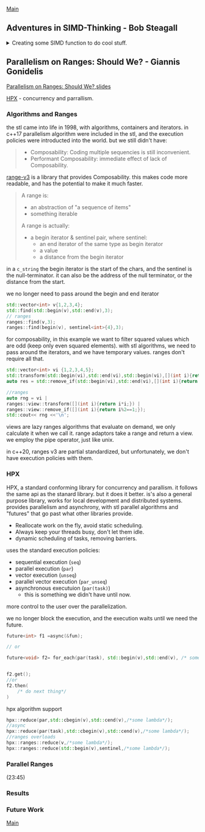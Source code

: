 <!--
// cSpell:ignore simd Steagall intrinsics cstdio immintrin loadu mmask storeu permutexvar permutex2var mmsetr maskz fmadd Giannis Gonidelis asynchrony KEWB unseq
 -->

[Main](README.md)

## Adventures in SIMD-Thinking - Bob Steagall

<details>
<summary>
Creating some SIMD function to do cool stuff.
</summary>

[Adventures in SIMD-Thinking](https://youtu.be/1FPobiebZLE)

> SIMD - Single instruction, multiple data

(getting high performance from running the same instruction on a register that contains more than one data point)

> Agenda
>
> - Create some usefull basis function using some SIMD (AVX-512) intrinsics.
> - Try some SIMD-style thinking to tackle a few interesting problems.
>   - Intra-register sorting.
>   - Fast linear median-of-seven filter.
>   - Fast small-kernel convolution.
> - No heavy code, but lots of pictures
>   - Thinking "vertically"

SSE/AVX registers

- SSE 2(~2000)/3(~2004)/4(~2008)
  - 8 registers, which is 128 bits/ 16 bytes / 4 floats(or int32_t)
- AVX 2 (~2013)
  - 16 regisers (256 bits)
  - allows permuting of 32-bit elements across the two 128 lanes
  - gather primitives
- AVX 512 (~2017)
  - 32 registers (512 bits)
  - allows permutting across all 128-bit lanes.
  - gather, scatter and compressed store primitives.
  - one /two/four sockets versions

getting started with some boiler plate code and functions

```cpp
#include <cstdio>
#include <cstdint>
#include <type_traits>
#ifdef __OPTIMIZE__
    #include <immintrin.h>
    #define KEWB_FORCE_INLINE inline __attribute__((__always_inline__))
#else
    #define __OPTIMIZE__
    #include <immintrin.h>
    #undef __OPTIMIZE__
    #define KEWB_FORCE_INLINE inline
#endif

namespace simd {
    using rf_512 = __m512; //float register type
    using ri_512 = __m512i; // int register type
    using msk_512 = uint32_t; //mask
    //..
}
```

### Basic Functions

registers can be treated as groups of values from the same type, and we do the same operation on all of them, masks allow us to choose which registers we change and which not.\
operations are done elementwise.\
we need to consider the order of lsb and msb.\
intrinsics can't be constexpr.

functions have different implementations for float and intgers, but are functionally the same.

- _load_value_ (float and integers) - to fill register with value
- _load_from_ - to fill register with a value from a pointer
- _masked_load_from_ - to load from memory with a mask and register value or a single value overload.
  - a mask means we either keep the value as it is or load from memory.
- _store_to_ - unaligned store in ptr destination
- _masked_store_to_ - store with mask
- _make_bit_mask_ - a template that creates bit masks from.
- _blend_ - combine two registers based on a mask (take from either register a or register b)
- _permute_ - reorder positions of the register based on the the values inside the intgers register
- _masked_permute_ - conditionally choose from a or a permuted version of b.
  - similar to blend with a, permute(b)
  - if mask is off, use a, if on, use the permuted value from b.
- _make_perm_map_ - a template that creates a permutation mask.
- _rotate_ - create a permutation mask and reorder
  - _rotate_down_
  - -rotate*up*
- _shift_down_, _shift_up_ - perform a blend of the rotated values with a register
- _shift_down_with_carry_,_shift_up_with_carry_ - blend two register, from a position, the rotation point partitions from which register ro take the value.
  - like taking a window from two registers, take parts of one register and some parts of another.
- _in_place_shift_down_with_carry_ - change the registers with the contents from the rotate.
- _add_,_sub_ - arithmetics (a+b,a-b)
- _fused_multiply_add_ - multiply two registers and then add a third register ((a\*b) + c)
  - usefull on convulsion algorithms, like a running total (sum product)
- _minimum_,_maximum_ - register with min/max values of the two register

```cpp
KEWB_FORCE_INLINE rf_512 load_value(float v)
{
    return _mm512_set1_ps(v);
}

KEWB_FORCE_INLINE ri_512 load_value(int32_t i)
{
    return _mm512_set1_epi32(i);
}

KEWB_FORCE_INLINE rf_512 load_from(float const * ptr_float)
{
    return _mm512_loadu_ps(ptr_float);
}

KEWB_FORCE_INLINE ri_512 load_from(float const * ptr_int)
{
    return _mm512_loadu_epi32i(ptr_int);
}

KEWB_FORCE_INLINE rf_512 masked_load_from(float const * ptr_float,rf_512 fill, msk_512 mask)
{
    return _mm512_mask_loadu_ps(fill,(__mmask16) mask,ptr_float);
}

KEWB_FORCE_INLINE rf_512 masked_load_from(float const * ptr_float,float fill, msk_512 mask)
{
    return _mm512_mask_loadu_ps(_mm512_set1_ps(fill),(__mmask16) mask,ptr_float);
}

KEWB_FORCE_INLINE void store_to(float * ptr_destination,rf_512 r)
{
    _mm512_storeu_ps(ptr_destination,r)
}

KEWB_FORCE_INLINE void store_to(float * ptr_destination,rf_512 r,msk_512 mask)
{
    _mm512_mask_storeu_ps(ptr_destination,(__mmask16)mask,r)
}

template <unsigned A = 0,....,unsigned P =0>
KEWB_FORCE_INLINE constexpr uint32_t make_bit_mask()
{
    //.. to much code for me to write, maybe I could use a folding expression here...
}

KEWB_FORCE_INLINE rf_512 blend(rf_512 a,rf_512 b,msk_512 mask)
{
    return _mm512_mask_blend_ps((__mmask16)mask,a,b);
}

KEWB_FORCE_INLINE rf_512 permute(rf_512 r,ri_512 perm)
{
    return _mm512_permutexvar_ps(perm,r);
}

KEWB_FORCE_INLINE rf_512 masked_permute(rf_512 a,rf_512 b,ri_512 perm,msk_512 mask)
{
    return _mm512_mask_permutexvar_ps(a,(__mmask16)mask,prem,b);
}

template <unsigned A,....,unsigned P>
KEWB_FORCE_INLINE constexpr ri_512 make_perm_mask()
{
    //static assert
    retrun _mmsetr_epi32(A,B,C,D,E,F,G,H,I,J,K,L,M,N,O,P)
}

template<int R>
KEWB_FORCE_INLINE rf_512 rotate(rf_512 r)
{
    if constexpr((R%16)==0)
    {
        return r;
    }
    else
    {
        constexpr int S = (R>0) ? (16 -(R & 16)) : -R;
        constexpr int A = (S+0) R % 16;
        constexpr int B = (S+1) R % 16;
        //...
        constexpr int O = (S+14) R % 16;
        constexpr int P = (S+15) R % 16;

        return _mm512_permutexvar_ps(_mmsetr_epi32(A,B,C,D,E,F,G,H,I,J,K,L,M,N,O,P),r);
    }
}

template<int R>
KEWB_FORCE_INLINE rf_512 rotate_down(rf_512 r)
{
    static_assert(R >= 0)
    return rotate<-R>(r);
}

template<int R>
KEWB_FORCE_INLINE rf_512 rotate_up(rf_512 r)
{
    static_assert(R >= 0)
    return rotate<R>(r);
}

template<int S>
KEWB_FORCE_INLINE rf_512 shift_down(rf_512 r)
{
    static_assert(S >= 0 && S<=16)
    return blend(rotate_down<S>(r),load_value(0.0f), shift_down_blend_mask<S>());
}

template<int S>
KEWB_FORCE_INLINE rf_512 shift_up(rf_512 r)
{
    static_assert(S >= 0 && S<=16)
    return blend(rotate_up<S>(r),load_value(0.0f), shift_up_blend_mask<S>());
}

template<int S>
KEWB_FORCE_INLINE rf_512 shift_down_with_carry(rf_512 a,ref_512 b)
{
    static_assert(S >= 0 && S<=16)
    return blend(rotate_down<S>(a),rotate_down<S>(b), shift_down_blend_mask<S>());
}

template<int S>
KEWB_FORCE_INLINE rf_512 shift_up_with_carry(rf_512 a,ref_512 b)
{
    static_assert(S >= 0 && S<=16)
    return blend(rotate_up<S>(a),rotate_up<S>(b), shift_up_blend_mask<S>());
}

template<int S>
KEWB_FORCE_INLINE void in_place_shift_down_with_carry(rf_512 &a,ref_512 &b)
{
    static_assert(S >= 0 && S<=16)
    constexpr msk_512 z_mask = (0xFFFFu >> (unsigned)S);
    constexpr msk_512 b_mask = ~z_mask & 0xFFFFu;
    ri_512 perm = make_shift_permutations<S,b_mask> ()
    a = _mm512_permutex2var_ps(a, perm,b);
    b = _mm512_maskz_permutex2var_ps((__mmask16)z_mask,b,perm,b)
}

KEWB_FORCE_INLINE rf_512 add(rf_512 a,ref_512 b)
{
    return _mm512_add_ps(a,b);
}

KEWB_FORCE_INLINE rf_512 sub(rf_512 a,ref_512 b)
{
    return _mm512_sub_ps(a,b);
}

KEWB_FORCE_INLINE rf_512 minimum(rf_512 a,ref_512 b)
{
    return _mm512_min_ps(a,b);
}
KEWB_FORCE_INLINE rf_512 maximum(rf_512 a,ref_512 b)
{
    return _mm512_max_ps(a,b);
}
```

now lets build some functions that use those building blocks

### Intra-register Sorting with Sorting networks.

- _compare_with_exchange_ - usefull for sorting, we can sort pairs of positions.

```cpp
KEWB_FORCE_INLINE rf_512 compare_with_exchange(rf_512 vals, ri_512 perm, msk_512 mask)
{
    rf_512 exch =permute(vals,perm); //create a permuted register.
    rf_512 v_min = minimum(vals,exch); // create register of minimums
    rf_512 v_max = maximum(vals,exch); // create register of maximums
    return blend(v_min,v_max,mask); // combine those register by mask.
}
```

> A sorting network (SN) is an abstract device build from:
>
> - A fixed number of "wires" which carry "values"
> - "comparators" which connect pairs of wires and swap the values on the wires if they are not in the desired order.

example:
![wikipedia](https://upload.wikimedia.org/wikipedia/commons/thumb/9/9b/SimpleSortingNetworkFullOperation.svg/650px-SimpleSortingNetworkFullOperation.svg.png)

1. start with unsorted data \[3,2,4,1]
2. first point tests and swaps between the first and third element, but since 3< 4, we don't swap \[3,2,4,1]
3. next, we compare_and exchange second and fourth elements, 2 > 1 so we swap \[3,1,4,2]
4. next, we can do two operations at the same time first and second, third and fourth. 3 > 1 (swap), 4>2 (swap) \[1,3,2,4]
5. and now we compare again, the second and third elements 3 >2 (swap) \[1,2,3,4]
6. our data is now sorted

there are Sorting networks listed for different sizes (number of wires), the less switching points, the better, the optimal networks were proven up to size 12.

we can use this sorting network to sort our registers efficiently.

(this really reminds me of algorithms to get number of bits with set bit masks)

```cpp
KEWB_FORCE_INLINE rf_512 sort_two_lanes_of_8(rf_512 vals)
{
    const ri_512 perm_0 = make_perm_mam<1,0,3,2,5,4,7,6,9,8,11,10,13,12,15,14>();
    constexpr mask_512 mask_0 = make_bit_mast<0,1,0,1,0,1,0,1,0,1,0,1,0,1,0,1>();

    const ri_512 perm_1 = make_perm_mam<3,2,1,0,7,6,5,4,11,10,9,8,15,14,13,12>();
    constexpr mask_512 mask_1 = make_bit_mast<0,0,1,1,0,0,1,1,0,0,1,1,0,0,1,1,>();
    //... repeat this few more times
    vals = compare_with_exchange(vals, perm0, mask0);
    vals = compare_with_exchange(vals, perm1, mask1);
    vals = compare_with_exchange(vals, perm2, mask2);
    vals = compare_with_exchange(vals, perm3, mask3);
    vals = compare_with_exchange(vals, perm4, mask4);
    vals = compare_with_exchange(vals, perm5, mask5);
    return vals;
}
```

he goes over an example of this and show how things get swapped. there will always be the same amount of calls, no branching.

### Fast Medain Filter

if we can sort into two lanes of eight, why not two lanes of seven? if we have 7 elements, the median is the fourth element.

median filters are good

> - Preserving edge features in a singal.
> - Preserving large discontinueties.
> - Eliminating outliers without blur.
> - De-noising.

function avx_median_of_7()
creating a windows of seven values, we run over the data, calculate median of seven, store them in an accumulator.

(some code that I'm not writing)

some benchmarking results. comparing _std::nth_element_, _std::sort_ and the _avx_median_of_7_ (what he built), for sorted values and random values. the simd function works faster, and it's working at linear time.

### Small Kernel Convolution

[Convolution wikipedia](https://en.wikipedia.org/wiki/Convolution).\
convolution, signal S, kernel K, output S*K is the confultion.
"every point of result s*k is equal to S at that point weighted by every point of K"
(something about centering)

real world applications

> - Signal and image processing
> - Probability and processing
> - Computer vision
> - Differential equations

example singal with six data points, kernel with three points, we get a result of size six. we center the kernel (the median value) on each of the signal points, and we start reducing the relevent signal points using the kernel as weights.

$
S\ Signal = s0,s1,s2...s6 \\
K\ Kernel = k0,k1,k2\\
R\ Result = r0,r1,r2...r6\\
r0 = s0*0 + s0k1 + s1k2\\
r1 = s0k0 + s1k1 + s2k2\\
r2 = s1k0 + s2k1 + s3k2\\
r3 = s2k0 + s3k1 + s4k2\\
r4 = s3k0 + s4k1 + s5k2\\
r5 = s4k0 + s5k1 + s6k2 \\
r6 = s5k0 + s6k1 + 0*k2 \\
$

we have windows in the size of the kernel, and we do a sum product on the element-wise multiplication. there is a connection between convolution and correlation. this is fitting for an simd algorithm _avx_convolve_.

(more code that i'm not writing).

using the _fused_multiply_add_ function from before. another sliding window algorithm.

benchmarking again, checking against [Intel MKL Math Kernel Library](https://en.wikipedia.org/wiki/Math_Kernel_Library). we get a nice speed up.

</details>

## Parallelism on Ranges: Should We? - Giannis Gonidelis

<!-- <details> -->
<summary>

</summary>

[Parallelism on Ranges: Should We?](https://youtu.be/gA4HaQOlmSY),[slides](https://cppnow.digital-medium.co.uk/wp-content/uploads/2021/05/Parallelism-on-Ranges.pptx)

[HPX](https://github.com/STEllAR-GROUP/hpx) - concurrency and parrallism.

### Algorithms and Ranges

the stl came into life in 1998, with algorithms, containers and iterators. in c++17 parallelism algorithm were included in the stl, and the execution policies were introducted into the world. but we still didn't have:

> - Composability: Coding multiple sequencies is still inconvenient.
> - Performant Composability: immediate effect of lack of Composability.

[range-v3](https://github.com/ericniebler/range-v3) is a library that provides Composability. this makes code more readable, and has the potential to make it much faster.

> A range is: 
> - an abstraction of "a sequence of items"
> - something iterable
>
> A range is actually:
> - a begin iterator & sentinel pair, where sentinel:
>   - an end iterator of the same type as begin iterator
>   - a value
>   - a distance from the begin iterator

in a `c_string` the begin iterator is the start of the chars, and the sentinel is the null-terminator. it can also be the address of the null terminator, or the distance from the start.


we no longer need to pass around the begin and end iterator
```c++
std::vector<int> v{1,2,3,4};
std::find(std::begin(v),std::end(v),3);
// ranges
ranges::find(v,3);
ranges::find(begin(v), sentinel<int>{4},3);
```

for composability, in this example we want to filter squared values which are odd (keep only even squared elements). with stl algorithms, we need to pass around the iterators, and we have temporary values. ranges don't require all that.
```cpp
std::vector<int> vi {1,2,3,4,5};
std::transform(std::begin(vi),std::end(vi),std::begin(vi),[](int i){return i*i;});
auto res = std::remove_if(std::begin(vi),std::end(vi),[](int i){return i%2 ==1;});

//ranges
auto rng = vi |
ranges::view::transform([](int i){return i*i;}) |
ranges::view::remove_if([](int i){return i%2==1;});
std::cout<< rng <<'\n';
```

views are lazy ranges algorithms that evaluate on demand, we only calculate it when we call it. range adaptors take a range and return a view. we employ the pipe operator, just like unix.

in c++20, ranges v3 are partial standardized, but unfortunately, we don't have execution policies with them.

### HPX

HPX, a standard conforming library for concurrency and parallism. it follows the same api as the stanard library. but it does it better. is's also a general purpose library, works for local development and distributed systems.\
provides parallelism and asynchrony, with stl parallel algorithms and "futures" that go past what other libraries provide.

- Reallocate work on the fly, avoid static scheduling.
- Always keep your threads busy, don't let them idle.
- dynamic scheduling of tasks, removing barriers.


uses the standard execution policies:
- sequential execution (`seq`)
- parallel execution (`par`)
- vector execution (`unseq`)
- parallel vector execution (`par_unseq`)
- asynchronous executuion (`par(task)`)
  - this is something we didn't have until now.

more control to the user over the parallelization.

we no longer block the execution, and the execution waits until we need the future.
```cpp
future<int> f1 =async(&fun);

// or

future<void> f2= for_each(par(task), std::begin(v),std::end(v), /* some lambda*/);


f2.get();
//or
f2.then(
    /* do next thing*/
)
```

hpx algorithm support
```cpp
hpx::reduce(par,std::cbegin(v),std::cend(v),/*some lambda*/);
//async
hpx::reduce(par(task),std::cbegin(v),std::cend(v),/*some lambda*/);
//ranges overloads
hpx::ranges::reduce(v,/*some lambda*/);
hpx::ranges::reduce(std::begin(v),sentinel,/*some lambda*/);
```

### Parallel Ranges
(23:45)

### Results

### Future Work

</details>


[Main](README.md)